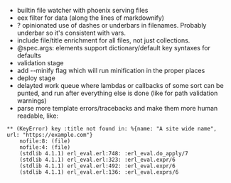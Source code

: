 - builtin file watcher with phoenix serving files
- eex filter for data (along the lines of markdownify)
- ? opinionated use of dashes or underbars in filenames. Probably underbar so it's
  consistent with vars.
- include file/title enrichment for all files, not just collections.
- @spec.args: elements support dictionary/default key syntaxes for defaults
- validation stage
- add --minify flag which will run minification in the proper places
- deploy stage
- delayted work queue where lambdas or callbacks of some sort can be punted,
  and run after everything else is done (like for path validation warnings)
- parse more template errors/tracebacks and make them more human readable, like:

```
** (KeyError) key :title not found in: %{name: "A site wide name", url: "https://example.com"}
    nofile:8: (file)
    nofile:4: (file)
    (stdlib 4.1.1) erl_eval.erl:748: :erl_eval.do_apply/7
    (stdlib 4.1.1) erl_eval.erl:323: :erl_eval.expr/6
    (stdlib 4.1.1) erl_eval.erl:492: :erl_eval.expr/6
    (stdlib 4.1.1) erl_eval.erl:136: :erl_eval.exprs/6
```
